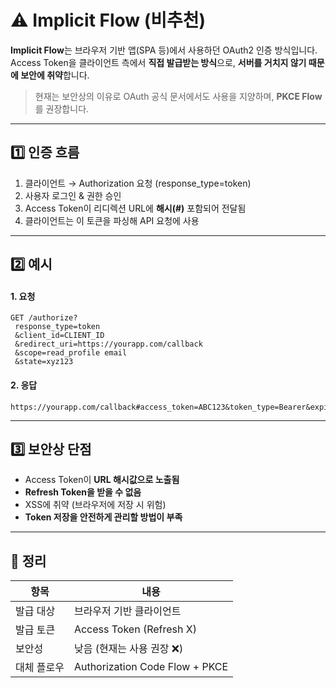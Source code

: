# ⚠️ Implicit Flow (비추천)

**Implicit Flow**는 브라우저 기반 앱(SPA 등)에서 사용하던 OAuth2 인증 방식입니다.  
Access Token을 클라이언트 측에서 **직접 발급받는 방식**으로, **서버를 거치지 않기 때문에 보안에 취약**합니다.

> 현재는 보안상의 이유로 OAuth 공식 문서에서도 사용을 지양하며, **PKCE Flow**를 권장합니다.

---

## 1️⃣ 인증 흐름

1. 클라이언트 → Authorization 요청 (response_type=token)
2. 사용자 로그인 & 권한 승인
3. Access Token이 리디렉션 URL에 **해시(#)** 포함되어 전달됨
4. 클라이언트는 이 토큰을 파싱해 API 요청에 사용

---

## 2️⃣ 예시

#### 1. 요청
```
GET /authorize?  
 response_type=token  
 &client_id=CLIENT_ID  
 &redirect_uri=https://yourapp.com/callback  
 &scope=read_profile email  
 &state=xyz123
```

#### 2. 응답
```
https://yourapp.com/callback#access_token=ABC123&token_type=Bearer&expires_in=3600
```
---

## 3️⃣ 보안상 단점

- Access Token이 **URL 해시값으로 노출됨**
- **Refresh Token을 받을 수 없음**
- XSS에 취약 (브라우저에 저장 시 위험)
- **Token 저장을 안전하게 관리할 방법이 부족**

---

## 🎯 정리

| 항목             | 내용 |
|------------------|------|
| 발급 대상         | 브라우저 기반 클라이언트 |
| 발급 토큰         | Access Token (Refresh X) |
| 보안성            | 낮음 (현재는 사용 권장 ❌) |
| 대체 플로우        | Authorization Code Flow + PKCE |
